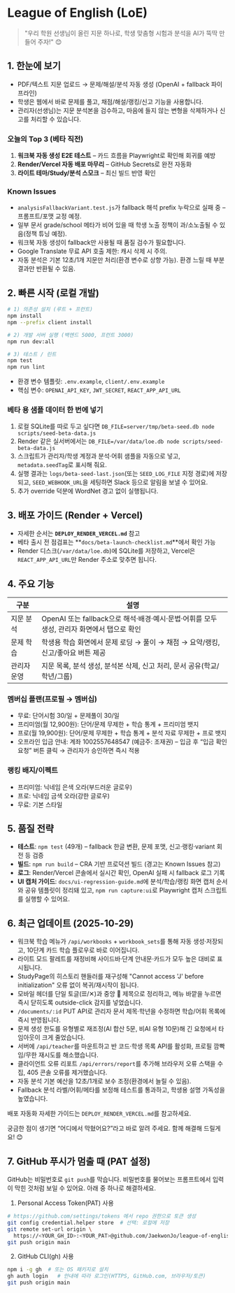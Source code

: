 # League of English (LoE)

> "우리 학원 선생님이 올린 지문 하나로, 학생 맞춤형 시험과 분석을 AI가 뚝딱 만들어 주자!" 😊

## 1. 한눈에 보기
- PDF/텍스트 지문 업로드 → 문제/해설/분석 자동 생성 (OpenAI + fallback 파이프라인)
- 학생은 웹에서 바로 문제를 풀고, 채점/해설/랭킹/신고 기능을 사용합니다.
- 관리자(선생님)는 지문 분석본을 검수하고, 마음에 들지 않는 변형을 삭제하거나 신고를 처리할 수 있습니다.

### 오늘의 Top 3 (베타 직전)
1. **워크북 자동 생성 E2E 테스트** – 카드 흐름을 Playwright로 확인해 회귀를 예방
2. **Render/Vercel 자동 배포 마무리** – GitHub Secrets로 완전 자동화
3. **라이트 테마/Study/분석 스모크** – 최신 빌드 반영 확인

### Known Issues
- `analysisFallbackVariant.test.js`가 fallback 해석 prefix 누락으로 실패 중 – 프롬프트/포맷 교정 예정.
- 일부 문서 grade/school 메타가 비어 있을 때 학생 노출 정책이 과/소노출될 수 있음(정책 튜닝 예정).
- 워크북 자동 생성이 fallback만 사용될 때 품질 검수가 필요합니다.
- Google Translate 무료 API 호출 제한: 캐시 삭제 시 주의.
- 자동 분석은 기본 12초/1개 지문만 처리(환경 변수로 상향 가능). 환경 느릴 때 부분 결과만 반환될 수 있음.

## 2. 빠른 시작 (로컬 개발)
```bash
# 1) 의존성 설치 (루트 + 프런트)
npm install
npm --prefix client install

# 2) 개발 서버 실행 (백엔드 5000, 프런트 3000)
npm run dev:all

# 3) 테스트 / 린트
npm test
npm run lint
```
- 환경 변수 템플릿: `.env.example`, `client/.env.example`
- 핵심 변수: `OPENAI_API_KEY`, `JWT_SECRET`, `REACT_APP_API_URL`

### 베타 용 샘플 데이터 한 번에 넣기
1. 로컬 SQLite를 따로 두고 싶다면 `DB_FILE=server/tmp/beta-seed.db node scripts/seed-beta-data.js`
2. Render 같은 실서버에서는 `DB_FILE=/var/data/loe.db node scripts/seed-beta-data.js`
3. 스크립트가 관리자/학생 계정과 분석·어휘 샘플을 자동으로 넣고, `metadata.seedTag`로 표시해 줘요.
4. 실행 결과는 `logs/beta-seed-last.json`(또는 `SEED_LOG_FILE` 지정 경로)에 저장되고, `SEED_WEBHOOK_URL`을 세팅하면 Slack 등으로 알림을 보낼 수 있어요.
5. 추가 override 덕분에 WordNet 경고 없이 실행됩니다.


## 3. 배포 가이드 (Render + Vercel)
- 자세한 순서는 **`DEPLOY_RENDER_VERCEL.md`** 참고
- 베타 출시 전 점검표는 **`docs/beta-launch-checklist.md`**에서 확인 가능
- Render 디스크(`/var/data/loe.db`)에 SQLite를 저장하고, Vercel은 `REACT_APP_API_URL`만 Render 주소로 맞추면 됩니다.

## 4. 주요 기능
| 구분 | 설명 |
|------|------|
| 지문 분석 | OpenAI 또는 fallback으로 해석·배경·예시·문법·어휘를 모두 생성, 관리자 화면에서 탭으로 확인 |
| 문제 학습 | 학생용 학습 화면에서 문제 로딩 → 풀이 → 채점 → 요약/랭킹, 신고/좋아요 버튼 제공 |
| 관리자 운영 | 지문 목록, 분석 생성, 분석본 삭제, 신고 처리, 문서 공유(학교/학년/그룹) |

### 멤버십 플랜(프로필 → 멤버십)
- 무료: 단어시험 30/일 + 문제풀이 30/일
- 프리미엄(월 12,900원): 단어/문제 무제한 + 학습 통계 + 프리미엄 뱃지
- 프로(월 19,900원): 단어/문제 무제한 + 학습 통계 + 분석 자료 무제한 + 프로 뱃지
- 오프라인 입금 안내: 계좌 1002557648547 (예금주: 조재권) – 입금 후 “입금 확인 요청” 버튼 클릭 → 관리자가 승인하면 즉시 적용

### 랭킹 배지/이펙트
- 프리미엄: 닉네임 은색 오라(부드러운 글로우)
- 프로: 닉네임 금색 오라(강한 글로우)
- 무료: 기본 스타일

## 5. 품질 전략
- **테스트**: `npm test` (49개) – fallback 한글 변환, 문제 포맷, 신고·랭킹·variant 회전 등 검증
- **빌드**: `npm run build` – CRA 기반 프로덕션 빌드 (경고는 Known Issues 참고)
- **로그**: Render/Vercel 콘솔에서 실시간 확인, OpenAI 실패 시 fallback 로그 기록
- **UI 캡처 가이드**: `docs/ui-regression-guide.md`에 분석/학습/랭킹 화면 캡처 순서와 공유 템플릿이 정리돼 있고, `npm run capture:ui`로 Playwright 캡처 스크립트를 실행할 수 있어요.

## 6. 최근 업데이트 (2025-10-29)
- 워크북 학습 메뉴가 `/api/workbooks` + `workbook_sets`를 통해 자동 생성·저장되고, 10단계 카드 학습 플로우로 바로 이어집니다.
- 라이트 모드 팔레트를 재정비해 사이드바·단계 안내문·카드가 모두 높은 대비로 표시됩니다.
- StudyPage의 히스토리 핸들러를 재구성해 "Cannot access 'J' before initialization" 오류 없이 복귀/재시작이 됩니다.
- 모바일 헤더를 단일 토글(☰/✕)과 중앙 🦉 제목으로 정리하고, 메뉴 바깥을 누르면 즉시 닫히도록 outside-click 감지를 넣었습니다.
- `/documents/:id` PUT API로 관리자 문서 제목·학년을 수정하면 학습/어휘 목록에 즉시 반영됩니다.
- 문제 생성 한도를 유형별로 재조정(AI 합산 5문, 비AI 유형 10문)해 긴 요청에서 타임아웃이 크게 줄었습니다.
- 서버에 `/api/teacher`를 마운트하고 반 코드·학생 목록 API를 활성화, 프로필 깜빡임/무한 재시도를 해소했습니다.
- 클라이언트 오류 리포트 `/api/errors/report`를 추가해 브라우저 오류 스택을 수집, 405 콘솔 오류를 제거했습니다.
- 자동 분석 기본 예산을 12초/1개로 보수 조정(환경에서 늘릴 수 있음).
- Fallback 분석 라벨/어휘/메타를 보정해 테스트를 통과하고, 학생용 설명 가독성을 높였습니다.

배포 자동화 자세한 가이드는 `DEPLOY_RENDER_VERCEL.md`를 참고하세요.

궁금한 점이 생기면 “어디에서 막혔어요?”라고 바로 알려 주세요. 함께 해결해 드릴게요! 😊

## 7. GitHub 푸시가 멈출 때 (PAT 설정)
GitHub는 비밀번호로 `git push`를 막습니다. 비밀번호를 물어보는 프롬프트에서 입력이 막힌 것처럼 보일 수 있어요. 아래 중 하나로 해결하세요.

1) Personal Access Token(PAT) 사용
```bash
# https://github.com/settings/tokens 에서 repo 권한으로 토큰 생성
git config credential.helper store  # 선택: 로컬에 저장
git remote set-url origin \
  https://<YOUR_GH_ID>:<YOUR_PAT>@github.com/JaekwonJo/league-of-english.git
git push origin main
```

2) GitHub CLI(gh) 사용
```bash
npm i -g gh  # 또는 OS 패키지로 설치
gh auth login   # 안내에 따라 로그인(HTTPS, GitHub.com, 브라우저/토큰)
git push origin main
```
